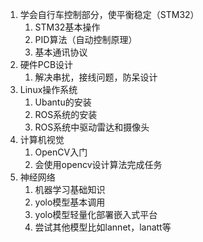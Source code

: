 <!--
 * @Author: 小叶同学
 * @Date: 2024-03-13 08:58:45
 * @LastEditors: Please set LastEditors
 * @LastEditTime: 2024-03-13 09:04:24
 * @Description: 请填写简介
-->


1. 学会自行车控制部分，使平衡稳定（STM32）
   1. STM32基本操作
   2. PID算法（自动控制原理）
   3. 基本通讯协议
2. 硬件PCB设计
   1. 解决串扰，接线问题，防呆设计
3. Linux操作系统
   1. Ubantu的安装
   2. ROS系统的安装
   3. ROS系统中驱动雷达和摄像头
4. 计算机视觉
   1. OpenCV入门
   2. 会使用opencv设计算法完成任务
5. 神经网络
   1. 机器学习基础知识
   2. yolo模型基本调用
   3. yolo模型轻量化部署嵌入式平台
   4. 尝试其他模型比如lannet，lanatt等
